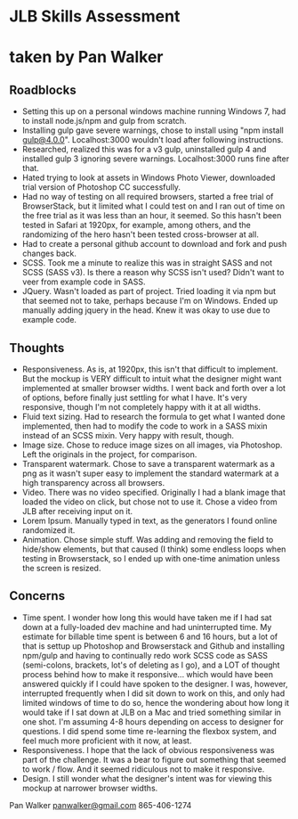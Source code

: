 # JLB Skills Assessment
# taken by Pan Walker

Roadblocks
----------
- Setting this up on a personal windows machine running Windows 7, had to install node.js/npm and gulp from scratch.
- Installing gulp gave severe warnings, chose to install using "npm install gulp@4.0.0". Localhost:3000 wouldn't load after following instructions.
- Researched, realized this was for a v3 gulp, uninstalled gulp 4 and installed gulp 3 ignoring severe warnings. Localhost:3000 runs fine after that.
- Hated trying to look at assets in Windows Photo Viewer, downloaded trial version of Photoshop CC successfully.
- Had no way of testing on all required browsers, started a free trial of BrowserStack, but it limited what I could test on and I ran out of time on the free trial as it was less than an hour, it seemed. So this hasn't been tested in Safari at 1920px, for example, among others, and the randomizing of the hero hasn't been tested cross-browser at all.
- Had to create a personal github account to download and fork and push changes back.
- SCSS. Took me a minute to realize this was in straight SASS and not SCSS (SASS v3). Is there a reason why SCSS isn't used? Didn't want to veer from example code in SASS.
- JQuery. Wasn't loaded as part of project. Tried loading it via npm but that seemed not to take, perhaps because I'm on Windows. Ended up manually adding jquery in the head. Knew it was okay to use due to example code.

Thoughts
--------
- Responsiveness. As is, at 1920px, this isn't that difficult to implement. But the mockup is VERY difficult to intuit what the designer might want implemented at smaller browser widths. I went back and forth over a lot of options, before finally just settling for what I have. It's very responsive, though I'm not completely happy with it at all widths.
- Fluid text sizing. Had to research the formula to get what I wanted done implemented, then had to modify the code to work in a SASS mixin instead of an SCSS mixin. Very happy with result, though.
- Image size. Chose to reduce image sizes on all images, via Photoshop. Left the originals in the project, for comparison.
- Transparent watermark. Chose to save a transparent watermark as a png as it wasn't super easy to implement the standard watermark at a high transparency across all browsers.
- Video. There was no video specified. Originally I had a blank image that loaded the video on click, but chose not to use it. Chose a video from JLB after receiving input on it.
- Lorem Ipsum. Manually typed in text, as the generators I found online randomized it.
- Animation. Chose simple stuff. Was adding and removing the field to hide/show elements, but that caused (I think) some endless loops when testing in Browserstack, so I ended up with one-time animation unless the screen is resized.

Concerns
--------
- Time spent. I wonder how long this would have taken me if I had sat down at a fully-loaded dev machine and had uninterrupted time. My estimate for billable time spent is between 6 and 16 hours, but a lot of that is settup up Photoshop and Browserstack and Github and installing npm/gulp and having to continually redo work SCSS code as SASS (semi-colons, brackets, lot's of deleting as I go), and a LOT of thought process behind how to make it responsive... which would have been answered quickly if I could have spoken to the designer. I was, however, interrupted frequently when I did sit down to work on this, and only had limited windows of time to do so, hence the wondering about how long it would take if I sat down at JLB on a Mac and tried something similar in one shot. I'm assuming 4-8 hours depending on access to designer for questions. I did spend some time re-learning the flexbox system, and feel much more proficient with it now, at least.
- Responsiveness. I hope that the lack of obvious responsiveness was part of the challenge. It was a bear to figure out something that seemed to work / flow. And it seemed ridiculous not to make it responsive.
- Design. I still wonder what the designer's intent was for viewing this mockup at narrower browser widths.

Pan Walker
panwalker@gmail.com
865-406-1274
